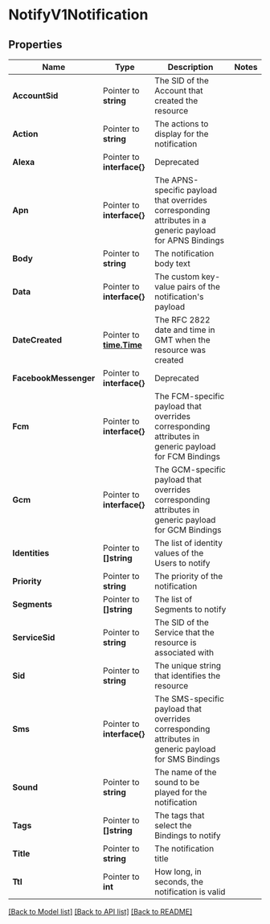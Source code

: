 # NotifyV1Notification

## Properties

Name | Type | Description | Notes
------------ | ------------- | ------------- | -------------
**AccountSid** | Pointer to **string** | The SID of the Account that created the resource |
**Action** | Pointer to **string** | The actions to display for the notification |
**Alexa** | Pointer to **interface{}** | Deprecated |
**Apn** | Pointer to **interface{}** | The APNS-specific payload that overrides corresponding attributes in a generic payload for APNS Bindings |
**Body** | Pointer to **string** | The notification body text |
**Data** | Pointer to **interface{}** | The custom key-value pairs of the notification's payload |
**DateCreated** | Pointer to [**time.Time**](time.Time.md) | The RFC 2822 date and time in GMT when the resource was created |
**FacebookMessenger** | Pointer to **interface{}** | Deprecated |
**Fcm** | Pointer to **interface{}** | The FCM-specific payload that overrides corresponding attributes in generic payload for FCM Bindings |
**Gcm** | Pointer to **interface{}** | The GCM-specific payload that overrides corresponding attributes in generic payload for GCM Bindings |
**Identities** | Pointer to **[]string** | The list of identity values of the Users to notify |
**Priority** | Pointer to **string** | The priority of the notification |
**Segments** | Pointer to **[]string** | The list of Segments to notify |
**ServiceSid** | Pointer to **string** | The SID of the Service that the resource is associated with |
**Sid** | Pointer to **string** | The unique string that identifies the resource |
**Sms** | Pointer to **interface{}** | The SMS-specific payload that overrides corresponding attributes in generic payload for SMS Bindings |
**Sound** | Pointer to **string** | The name of the sound to be played for the notification |
**Tags** | Pointer to **[]string** | The tags that select the Bindings to notify |
**Title** | Pointer to **string** | The notification title |
**Ttl** | Pointer to **int** | How long, in seconds, the notification is valid |

[[Back to Model list]](../README.md#documentation-for-models) [[Back to API list]](../README.md#documentation-for-api-endpoints) [[Back to README]](../README.md)


